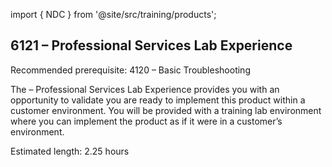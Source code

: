 import { NDC } from '@site/src/training/products';

## 6121 <NDC /> – Professional Services Lab Experience

Recommended prerequisite: 4120 <NDC /> – Basic Troubleshooting

The <NDC /> – Professional Services Lab Experience provides you with an opportunity to validate you are ready to implement this product within a customer environment. You will be provided with a training lab environment where you can implement the product as if it were in a customer’s environment.

Estimated length: 2.25 hours
